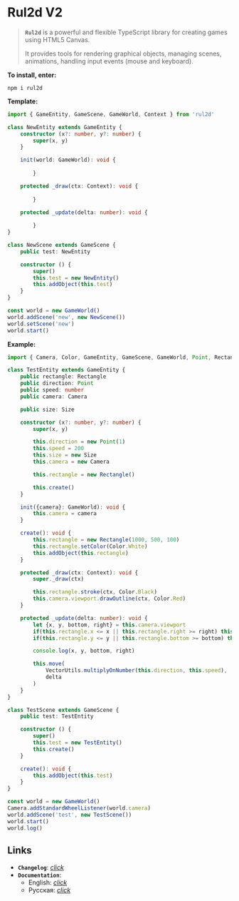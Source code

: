 # Rul2d V2

> **`Rul2d`** is a powerful and flexible TypeScript library for creating games using HTML5 Canvas.
> 
> It provides tools for rendering graphical objects, managing scenes, animations, handling input events (mouse and keyboard).

**To install, enter:**

```shell
npm i rul2d
```

**Template:**

```typescript
import { GameEntity, GameScene, GameWorld, Context } from 'rul2d'

class NewEntity extends GameEntity {
    constructor (x?: number, y?: number) {
        super(x, y)
    }

    init(world: GameWorld): void {
        
        }

    protected _draw(ctx: Context): void {
        
        }

    protected _update(delta: number): void {
        
        }
}

class NewScene extends GameScene {
    public test: NewEntity

    constructor () {
        super()
        this.test = new NewEntity()
        this.addObject(this.test)
    }
}

const world = new GameWorld()
world.addScene('new', new NewScene())
world.setScene('new')
world.start()
```

**Example:**

```typescript
import { Camera, Color, GameEntity, GameScene, GameWorld, Point, Rectangle, Size, Context, VectorUtils } from 'rul2d'

class TestEntity extends GameEntity {
    public rectangle: Rectangle
    public direction: Point
    public speed: number
    public camera: Camera

    public size: Size

    constructor (x?: number, y?: number) {
        super(x, y)

        this.direction = new Point(1)
        this.speed = 200
        this.size = new Size
        this.camera = new Camera

        this.rectangle = new Rectangle()

        this.create()
    }

    init({camera}: GameWorld): void {
        this.camera = camera
    }

    create(): void {
        this.rectangle = new Rectangle(1000, 500, 100)
        this.rectangle.setColor(Color.White)
        this.addObject(this.rectangle)
    }

    protected _draw(ctx: Context): void {
        super._draw(ctx)

        this.rectangle.stroke(ctx, Color.Black)
        this.camera.viewport.drawOutline(ctx, Color.Red)
    }

    protected _update(delta: number): void {
        let {x, y, bottom, right} = this.camera.viewport
        if(this.rectangle.x <= x || this.rectangle.right >= right) this.direction.x *= -1
        if(this.rectangle.y <= y || this.rectangle.bottom >= bottom) this.direction.y *= -1

        console.log(x, y, bottom, right)

        this.move(
            VectorUtils.multiplyOnNumber(this.direction, this.speed), 
            delta
        )
    }
}

class TestScene extends GameScene {
    public test: TestEntity

    constructor () {
        super()
        this.test = new TestEntity()
        this.create()
    }

    create(): void {
        this.addObject(this.test)
    }
}

const world = new GameWorld()
Camera.addStandardWheelListener(world.camera)
world.addScene('test', new TestScene())
world.start()
world.log()
```

## Links

- **`Changelog`**: [*click*](CHANGELOG.md)
- **`Documentation`**:
  - English: [*click*](docs/en.md)
  - Русская: [*click*](docs/ru.md)